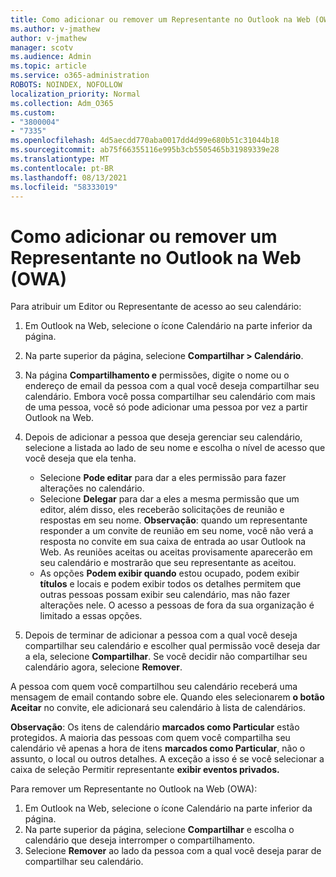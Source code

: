 ```yaml
---
title: Como adicionar ou remover um Representante no Outlook na Web (OWA)
ms.author: v-jmathew
author: v-jmathew
manager: scotv
ms.audience: Admin
ms.topic: article
ms.service: o365-administration
ROBOTS: NOINDEX, NOFOLLOW
localization_priority: Normal
ms.collection: Adm_O365
ms.custom:
- "3800004"
- "7335"
ms.openlocfilehash: 4d5aecdd770aba0017dd4d99e680b51c31044b18
ms.sourcegitcommit: ab75f66355116e995b3cb5505465b31989339e28
ms.translationtype: MT
ms.contentlocale: pt-BR
ms.lasthandoff: 08/13/2021
ms.locfileid: "58333019"
---
```

# <a name="how-to-add-or-remove-a-delegate-in-outlook-on-the-web-owa"></a>Como adicionar ou remover um Representante no Outlook na Web (OWA)

Para atribuir um Editor ou Representante de acesso ao seu calendário:

1. Em Outlook na Web, selecione o ícone Calendário na parte inferior da página.
2. Na parte superior da página, selecione **Compartilhar > Calendário**.
3. Na página **Compartilhamento e** permissões, digite o nome ou o endereço de email da pessoa com a qual você deseja compartilhar seu calendário. Embora você possa compartilhar seu calendário com mais de uma pessoa, você só pode adicionar uma pessoa por vez a partir Outlook na Web.
4. Depois de adicionar a pessoa que deseja gerenciar seu calendário, selecione a listada ao lado de seu nome e escolha o nível de acesso que você deseja que ela tenha.

    - Selecione **Pode editar** para dar a eles permissão para fazer alterações no calendário.
    - Selecione **Delegar** para dar a eles a mesma permissão que um editor, além disso, eles receberão solicitações de reunião e respostas em seu nome.
    **Observação**: quando um representante responder a um convite de reunião em seu nome, você não verá a resposta no convite em sua caixa de entrada ao usar Outlook na Web. As reuniões aceitas ou aceitas provisamente aparecerão em seu calendário e mostrarão que seu representante as aceitou.
    - As opções **Podem exibir quando** estou ocupado, podem exibir  **títulos** e locais e podem exibir todos os detalhes permitem que outras pessoas possam exibir seu calendário, mas não fazer alterações nele. O acesso a pessoas de fora da sua organização é limitado a essas opções.

5. Depois de terminar de adicionar a pessoa com a qual você deseja compartilhar seu calendário e escolher qual permissão você deseja dar a ela, selecione **Compartilhar**. Se você decidir não compartilhar seu calendário agora, selecione **Remover**.

A pessoa com quem você compartilhou seu calendário receberá uma mensagem de email contando sobre ele. Quando eles selecionarem **o botão Aceitar** no convite, ele adicionará seu calendário à lista de calendários.

**Observação**: Os itens de calendário **marcados como Particular** estão protegidos. A maioria das pessoas com quem você compartilha seu calendário vê apenas a hora de itens **marcados como Particular**, não o assunto, o local ou outros detalhes. A exceção a isso é se você selecionar a caixa de seleção Permitir representante **exibir eventos privados.**

Para remover um Representante no Outlook na Web (OWA):

1. Em Outlook na Web, selecione o ícone Calendário na parte inferior da página.
2. Na parte superior da página, selecione **Compartilhar** e escolha o calendário que deseja interromper o compartilhamento.
3. Selecione **Remover** ao lado da pessoa com a qual você deseja parar de compartilhar seu calendário.
